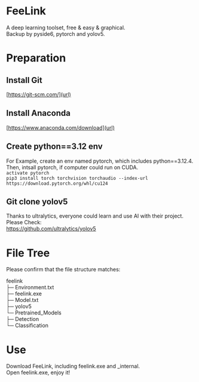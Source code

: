 # FeeLink <br/>

A deep learning toolset, free &amp; easy &amp; graphical.<br/>
Backup by pyside6, pytorch and yolov5.<br/>


# Preparation

## Install Git
[https://git-scm.com/](url)<br/>
## Install Anaconda
[https://www.anaconda.com/download](url)<br/>
## Create python==3.12 env
For Example, create an env named pytorch, which includes python==3.12.4.<br/>
Then, intsall pytorch, if computer could run on CUDA.<br/>
`activate pytorch`<br/>
`pip3 install torch torchvision torchaudio --index-url https://download.pytorch.org/whl/cu124`<br/>
## Git clone yolov5
Thanks to ultralytics, everyone could learn and use AI with their project. Please Check:<br/>
[https://github.com/ultralytics/yolov5 ](url)<br/>


# File Tree
Please confirm that the file structure matches:<br/>

feelink<br/>
├─ Environment.txt<br/>
├─ feelink.exe<br/>
├─ Model.txt<br/>
├─ yolov5<br/>
└─ Pretrained_Models<br/>
   ├─ Detection<br/>
   └─ Classification<br/>


# Use<br/>
Download FeeLink, including feelink.exe and _internal.<br/> 
Open feelink.exe, enjoy it!<br/>
